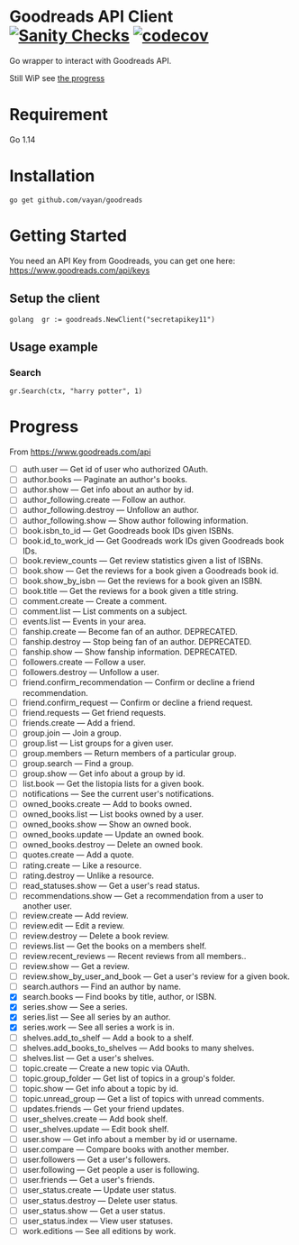 # Goodreads API Client [![Sanity Checks](https://github.com/vayan/goodreads/workflows/Sanity%20Checks/badge.svg)](https://github.com/vayan/goodreads/actions) [![codecov](https://codecov.io/gh/vayan/goodreads/branch/master/graph/badge.svg)](https://codecov.io/gh/vayan/goodreads)

Go wrapper to interact with Goodreads API.

Still WiP see [the progress](#Progress)


# Requirement

Go 1.14 

# Installation 

`go get github.com/vayan/goodreads`


# Getting Started

You need an API Key from Goodreads, you can get one here: https://www.goodreads.com/api/keys 


## Setup the client

``golang 
gr := goodreads.NewClient("secretapikey11")
``

## Usage example

### Search

```golang 
gr.Search(ctx, "harry potter", 1)
```



# Progress 

From https://www.goodreads.com/api

- [ ] auth.user   —   Get id of user who authorized OAuth.
- [ ] author.books   —   Paginate an author's books.
- [ ] author.show   —   Get info about an author by id.
- [ ] author_following.create   —   Follow an author.
- [ ] author_following.destroy   —   Unfollow an author.
- [ ] author_following.show   —   Show author following information.
- [ ] book.isbn_to_id   —   Get Goodreads book IDs given ISBNs.
- [ ] book.id_to_work_id   —   Get Goodreads work IDs given Goodreads book IDs.
- [ ] book.review_counts   —   Get review statistics given a list of ISBNs.
- [ ] book.show   —   Get the reviews for a book given a Goodreads book id.
- [ ] book.show_by_isbn   —   Get the reviews for a book given an ISBN.
- [ ] book.title   —   Get the reviews for a book given a title string.
- [ ] comment.create   —   Create a comment.
- [ ] comment.list   —   List comments on a subject.
- [ ] events.list   —   Events in your area.
- [ ] fanship.create   —   Become fan of an author. DEPRECATED.
- [ ] fanship.destroy   —   Stop being fan of an author. DEPRECATED.
- [ ] fanship.show   —   Show fanship information. DEPRECATED.
- [ ] followers.create   —   Follow a user.
- [ ] followers.destroy   —   Unfollow a user.
- [ ] friend.confirm_recommendation   —   Confirm or decline a friend recommendation.
- [ ] friend.confirm_request   —   Confirm or decline a friend request.
- [ ] friend.requests   —   Get friend requests.
- [ ] friends.create   —   Add a friend.
- [ ] group.join   —   Join a group.
- [ ] group.list   —   List groups for a given user.
- [ ] group.members   —   Return members of a particular group.
- [ ] group.search   —   Find a group.
- [ ] group.show   —   Get info about a group by id.
- [ ] list.book   —   Get the listopia lists for a given book.
- [ ] notifications   —   See the current user's notifications.
- [ ] owned_books.create   —   Add to books owned.
- [ ] owned_books.list   —   List books owned by a user.
- [ ] owned_books.show   —   Show an owned book.
- [ ] owned_books.update   —   Update an owned book.
- [ ] owned_books.destroy   —   Delete an owned book.
- [ ] quotes.create   —   Add a quote.
- [ ] rating.create   —   Like a resource.
- [ ] rating.destroy   —   Unlike a resource.
- [ ] read_statuses.show   —   Get a user's read status.
- [ ] recommendations.show   —   Get a recommendation from a user to another user.
- [ ] review.create   —   Add review.
- [ ] review.edit   —   Edit a review.
- [ ] review.destroy   —   Delete a book review.
- [ ] reviews.list   —   Get the books on a members shelf.
- [ ] review.recent_reviews   —   Recent reviews from all members..
- [ ] review.show   —   Get a review.
- [ ] review.show_by_user_and_book   —   Get a user's review for a given book.
- [ ] search.authors   —   Find an author by name.
- [x] search.books   —   Find books by title, author, or ISBN.
- [x] series.show   —   See a series.
- [x] series.list   —   See all series by an author.
- [x] series.work   —   See all series a work is in.
- [ ] shelves.add_to_shelf   —   Add a book to a shelf.
- [ ] shelves.add_books_to_shelves   —   Add books to many shelves.
- [ ] shelves.list   —   Get a user's shelves.
- [ ] topic.create   —   Create a new topic via OAuth.
- [ ] topic.group_folder   —   Get list of topics in a group's folder.
- [ ] topic.show   —   Get info about a topic by id.
- [ ] topic.unread_group   —   Get a list of topics with unread comments.
- [ ] updates.friends   —   Get your friend updates.
- [ ] user_shelves.create   —   Add book shelf.
- [ ] user_shelves.update   —   Edit book shelf.
- [ ] user.show   —   Get info about a member by id or username.
- [ ] user.compare   —   Compare books with another member.
- [ ] user.followers   —   Get a user's followers.
- [ ] user.following   —   Get people a user is following.
- [ ] user.friends   —   Get a user's friends.
- [ ] user_status.create   —   Update user status.
- [ ] user_status.destroy   —   Delete user status.
- [ ] user_status.show   —   Get a user status.
- [ ] user_status.index   —   View user statuses.
- [ ] work.editions   —   See all editions by work.
